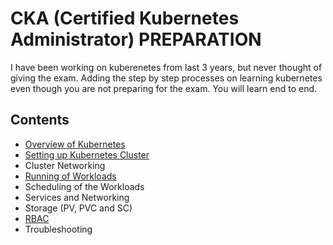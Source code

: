 
# CKA (Certified Kubernetes Administrator) PREPARATION

I have been working on kuberenetes from last 3 years, but never thought of giving the exam. Adding the step by step processes on learning kubernetes even though you are not preparing for the exam. You will learn end to end.

## Contents

- [Overview of Kubernetes](./Overiew-of-Kubernetes/)
- [Setting up Kubernetes Cluster](./Overiew-of-Kubernetes/manifests/)
- Cluster Networking
- [Running of Workloads](./Workloads/)
- Scheduling of the Workloads
- Services and Networking
- Storage (PV, PVC and SC)
- [RBAC](./RBAC/)
- Troubleshooting